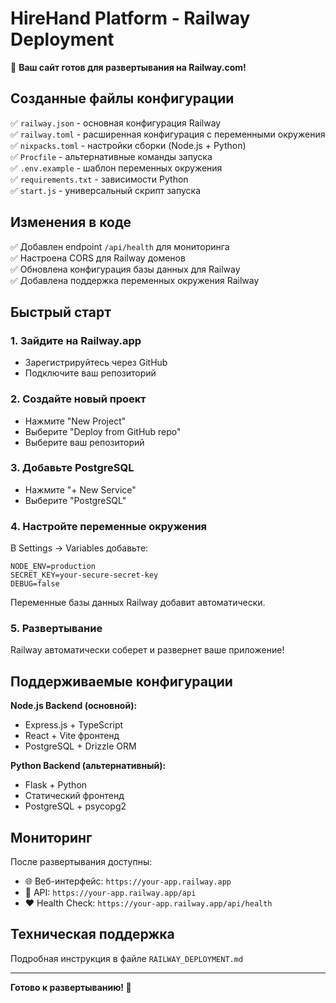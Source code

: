 # HireHand Platform - Railway Deployment

🚀 **Ваш сайт готов для развертывания на Railway.com!**

## Созданные файлы конфигурации

✅ `railway.json` - основная конфигурация Railway  
✅ `railway.toml` - расширенная конфигурация с переменными окружения  
✅ `nixpacks.toml` - настройки сборки (Node.js + Python)  
✅ `Procfile` - альтернативные команды запуска  
✅ `.env.example` - шаблон переменных окружения  
✅ `requirements.txt` - зависимости Python  
✅ `start.js` - универсальный скрипт запуска  

## Изменения в коде

✅ Добавлен endpoint `/api/health` для мониторинга  
✅ Настроена CORS для Railway доменов  
✅ Обновлена конфигурация базы данных для Railway  
✅ Добавлена поддержка переменных окружения Railway  

## Быстрый старт

### 1. Зайдите на Railway.app
- Зарегистрируйтесь через GitHub
- Подключите ваш репозиторий

### 2. Создайте новый проект
- Нажмите "New Project"
- Выберите "Deploy from GitHub repo"
- Выберите ваш репозиторий

### 3. Добавьте PostgreSQL
- Нажмите "+ New Service"
- Выберите "PostgreSQL"

### 4. Настройте переменные окружения
В Settings → Variables добавьте:

```
NODE_ENV=production
SECRET_KEY=your-secure-secret-key
DEBUG=false
```

Переменные базы данных Railway добавит автоматически.

### 5. Развертывание
Railway автоматически соберет и развернет ваше приложение!

## Поддерживаемые конфигурации

**Node.js Backend (основной):**
- Express.js + TypeScript
- React + Vite фронтенд
- PostgreSQL + Drizzle ORM

**Python Backend (альтернативный):**
- Flask + Python
- Статический фронтенд
- PostgreSQL + psycopg2

## Мониторинг

После развертывания доступны:
- 🌐 Веб-интерфейс: `https://your-app.railway.app`
- 🔗 API: `https://your-app.railway.app/api`
- ❤️ Health Check: `https://your-app.railway.app/api/health`

## Техническая поддержка

Подробная инструкция в файле `RAILWAY_DEPLOYMENT.md`

---
**Готово к развертыванию! 🎉**